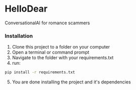 # HelloDear
ConversationalAI for romance scammers

### Installation
1) Clone this project to a folder on your computer
2) Open a terminal or command prompt
3) Navigate to the folder with your requirements.txt
4) run: 
```sh
pip install -r requirements.txt
```
5) You are done installing the project and it's dependencies